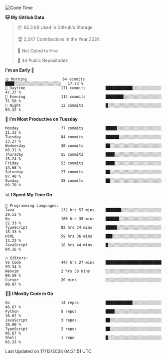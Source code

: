 <!--START_SECTION:thansetan-waka-->
![Code Time](http://img.shields.io/badge/Code%20Time-451%20hrs%2037%20mins-blue)

**🐱 My GitHub Data** 

> 📦 62.3 kB Used in GitHub's Storage 
 > 
> 🏆 2,247 Contributions in the Year 2024
 > 
> 🚫 Not Opted to Hire
 > 
> 📜 34 Public Repositories 
 > 

**I'm an Early 🐤** 

```text
🌞 Morning                64 commits          ████░░░░░░░░░░░░░░░░░░░░░   17.73 % 
🌆 Daytime                171 commits         ████████████░░░░░░░░░░░░░   47.37 % 
🌃 Evening                114 commits         ████████░░░░░░░░░░░░░░░░░   31.58 % 
🌙 Night                  12 commits          █░░░░░░░░░░░░░░░░░░░░░░░░   03.32 % 
```

📅 **I'm Most Productive on Tuesday** 

```text
Monday                   77 commits          █████░░░░░░░░░░░░░░░░░░░░   21.33 % 
Tuesday                  84 commits          ██████░░░░░░░░░░░░░░░░░░░   23.27 % 
Wednesday                30 commits          ██░░░░░░░░░░░░░░░░░░░░░░░   08.31 % 
Thursday                 55 commits          ████░░░░░░░░░░░░░░░░░░░░░   15.24 % 
Friday                   53 commits          ████░░░░░░░░░░░░░░░░░░░░░   14.68 % 
Saturday                 27 commits          ██░░░░░░░░░░░░░░░░░░░░░░░   07.48 % 
Sunday                   35 commits          ██░░░░░░░░░░░░░░░░░░░░░░░   09.70 % 
```

📊 **I Spent My Time On** 

```text
💬 Programming Languages: 
Java                     132 hrs 57 mins     ███████░░░░░░░░░░░░░░░░░░   29.52 % 
Go                       100 hrs 35 mins     ██████░░░░░░░░░░░░░░░░░░░   22.33 % 
TypeScript               82 hrs 34 mins      █████░░░░░░░░░░░░░░░░░░░░   18.33 % 
HTML                     59 hrs 36 mins      ███░░░░░░░░░░░░░░░░░░░░░░   13.23 % 
JavaScript               18 hrs 44 mins      █░░░░░░░░░░░░░░░░░░░░░░░░   04.16 % 

🔥 Editors: 
VS Code                  447 hrs 27 mins     █████████████████████████   99.34 % 
Neovim                   2 hrs 38 mins       ░░░░░░░░░░░░░░░░░░░░░░░░░   00.59 % 
Cursor                   20 mins             ░░░░░░░░░░░░░░░░░░░░░░░░░   00.07 % 
```

**🧑‍💻 I Mostly Code in Go** 

```text
Go                       14 repos            ████████████░░░░░░░░░░░░░   46.67 % 
Python                   5 repos             ████░░░░░░░░░░░░░░░░░░░░░   16.67 % 
JavaScript               3 repos             ██░░░░░░░░░░░░░░░░░░░░░░░   10.00 % 
TypeScript               2 repos             ██░░░░░░░░░░░░░░░░░░░░░░░   06.67 % 
Shell                    1 repo              █░░░░░░░░░░░░░░░░░░░░░░░░   03.33 % 
```

Last Updated on 17/12/2024 04:21:51 UTC
<!--END_SECTION:thansetan-waka-->